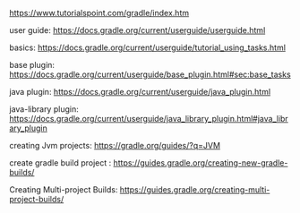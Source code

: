 https://www.tutorialspoint.com/gradle/index.htm

user guide:
https://docs.gradle.org/current/userguide/userguide.html

basics:
https://docs.gradle.org/current/userguide/tutorial_using_tasks.html

base plugin:
https://docs.gradle.org/current/userguide/base_plugin.html#sec:base_tasks

java plugin:
https://docs.gradle.org/current/userguide/java_plugin.html


java-library plugin:
https://docs.gradle.org/current/userguide/java_library_plugin.html#java_library_plugin


creating Jvm projects:
https://gradle.org/guides/?q=JVM

create gradle build project :
https://guides.gradle.org/creating-new-gradle-builds/

 Creating Multi-project Builds:
https://guides.gradle.org/creating-multi-project-builds/
